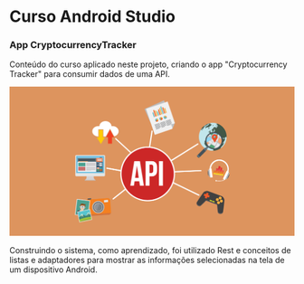 # Curso Android Studio
### App CryptocurrencyTracker

Conteúdo do curso aplicado neste projeto, criando o app "Cryptocurrency Tracker" para consumir dados de uma API.

![App CryptoCurrency](/imagem/api.png)

Construindo o sistema, como aprendizado, foi utilizado Rest e conceitos de listas e adaptadores para mostrar as
informações selecionadas na tela de um dispositivo Android. 
